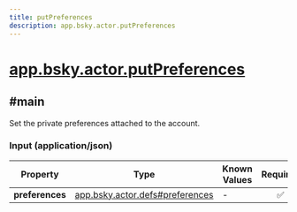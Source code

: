 ```yaml
---
title: putPreferences
description: app.bsky.actor.putPreferences
---
```


# [app.bsky.actor.putPreferences](https://github.com/myConsciousness/atproto.dart/blob/main/lexicons/app/bsky/actor/putPreferences.json)

## #main

Set the private preferences attached to the account.

### Input (application/json)

| Property | Type | Known Values | Required | Description |
| --- | --- | --- | :---: | --- |
| **preferences** | [app.bsky.actor.defs#preferences](../../../../lexicons/app/bsky/actor/defs.md#preferences) | - | ✅ | - |
